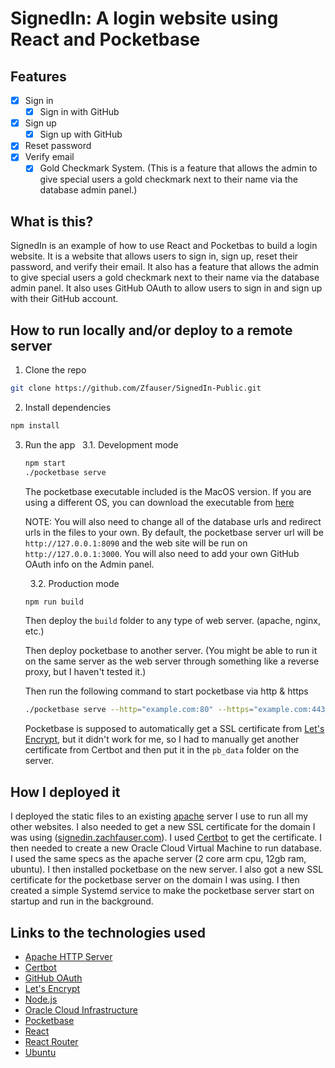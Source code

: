 # SignedIn: A login website using React and Pocketbase

## Features

- [x] Sign in
  - [x] Sign in with GitHub
- [x] Sign up
  - [x] Sign up with GitHub
- [x] Reset password
- [x] Verify email
  - [x] Gold Checkmark System. (This is a feature that allows the admin to give special users a gold checkmark next to their name via the database admin panel.)

## What is this?

SignedIn is an example of how to use React and Pocketbas to build a login website. It is a website that allows users to sign in, sign up, reset their password, and verify their email. It also has a feature that allows the admin to give special users a gold checkmark next to their name via the database admin panel. It also uses GitHub OAuth to allow users to sign in and sign up with their GitHub account.

## How to run locally and/or deploy to a remote server

1. Clone the repo

```bash
git clone https://github.com/Zfauser/SignedIn-Public.git
```

2. Install dependencies

```bash
npm install
```

3. Run the app
    &nbsp;
    3.1. Development mode

    ```bash
    npm start
    ./pocketbase serve
    ```

    The pocketbase executable included is the MacOS version. If you are using a different OS, you can download the executable from [here](https://github.com/pocketbase/pocketbase/releases/)

    NOTE: You will also need to change all of the database urls and redirect urls in the files to your own. By default, the pocketbase server url will be `http://127.0.0.1:8090` and the web site will be run on `http://127.0.0.1:3000`. You will also need to add your own GitHub OAuth info on the Admin panel.

    &nbsp;
    3.2. Production mode

    ```bash
    npm run build
    ```

    Then deploy the `build` folder to any type of web server. (apache, nginx, etc.)

    Then deploy pocketbase to another server. (You might be able to run it on the same server as the web server through something like a reverse proxy, but I haven't tested it.)

    Then run the following command to start pocketbase via http & https

    ```bash
    ./pocketbase serve --http="example.com:80" --https="example.com:443"
    ```

    Pocketbase is supposed to automatically get a SSL certificate from [Let's Encrypt](https://letsencrypt.org/), but it didn't work for me, so I had to manually get another certificate from Certbot and then put it in the `pb_data` folder on the server.
    &nbsp;

## How I deployed it

I deployed the static files to an existing [apache](https://httpd.apache.org/) server I use to run all my other websites. I also needed to get a new SSL certificate for the domain I was using ([signedin.zachfauser.com](https://signedin.zachfauser.com/)). I used [Certbot](https://certbot.eff.org/) to get the certificate. I then needed to create a new Oracle Cloud Virtual Machine to run database. I used the same specs as the apache server (2 core arm cpu, 12gb ram, ubuntu). I then installed pocketbase on the new server. I also got a new SSL certificate for the pocketbase server on the domain I was using. I then created a simple Systemd service to make the pocketbase server start on startup and run in the background.

## Links to the technologies used

- [Apache HTTP Server](https://httpd.apache.org/)
- [Certbot](https://certbot.eff.org/)
- [GitHub OAuth](https://docs.github.com/en/developers/apps/building-oauth-apps/authorizing-oauth-apps)
- [Let's Encrypt](https://letsencrypt.org/)
- [Node.js](https://nodejs.org/en/)
- [Oracle Cloud Infrastructure](https://www.oracle.com/ca-en/cloud/)
- [Pocketbase](https://pocketbase.io/)
- [React](https://reactjs.org/)
- [React Router](https://reactrouter.com/)
- [Ubuntu](https://ubuntu.com/)
